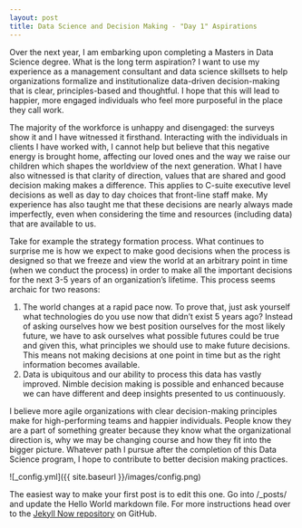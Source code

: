```yaml
---
layout: post
title: Data Science and Decision Making - "Day 1" Aspirations
---
```


Over the next year, I am embarking upon completing a Masters in Data Science degree. What is the long term aspiration? I want to use my experience as a management consultant and data science skillsets to help organizations formalize and institutionalize data-driven decision-making that is clear, principles-based and thoughtful. I hope that this will lead to happier, more engaged individuals who feel more purposeful in the place they call work.

The majority of the workforce is unhappy and disengaged: the surveys show it  and I have witnessed it firsthand. Interacting with the individuals in clients I have worked with, I cannot help but believe that this negative energy is brought home, affecting our loved ones and the way we raise our children which shapes the worldview of the next generation. What I have also witnessed is that clarity of direction, values that are shared and good decision making makes a difference. This applies to C-suite executive level decisions as well as day to day choices that front-line staff make. My experience has also taught me that these decisions are nearly always made imperfectly, even when considering the time and resources (including data) that are available to us. 

Take for example the strategy formation process. What continues to surprise me is how we expect to make good decisions when the process is designed so that we freeze and view the world at an arbitrary point in time (when we conduct the process) in order to make all the important decisions for the next 3-5 years of an organization’s lifetime. This process seems archaic for two reasons: 
1)	The world changes at a rapid pace now. To prove that, just ask yourself what technologies do you use now that didn’t exist 5 years ago? Instead of asking ourselves how we best position ourselves for the most likely future, we have to ask ourselves what possible futures could be true and given this, what principles we should use to make future decisions. This means not making decisions at one point in time but as the right information becomes available.
2)	Data is ubiquitous and our ability to process this data has vastly improved. Nimble decision making is possible and enhanced because we can have different and deep insights presented to us continuously.

I believe more agile organizations with clear decision-making principles make for high-performing teams and happier individuals. People know they are a part of something greater because they know what the organizational direction is, why we may be changing course and how they fit into the bigger picture. Whatever path I pursue after the completion of this Data Science program, I hope to contribute to better decision making practices.


![_config.yml]({{ site.baseurl }}/images/config.png)

The easiest way to make your first post is to edit this one. Go into /_posts/ and update the Hello World markdown file. For more instructions head over to the [Jekyll Now repository](https://github.com/barryclark/jekyll-now) on GitHub.